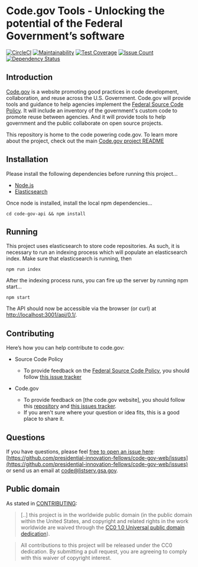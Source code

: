 # Code.gov Tools - Unlocking the potential of the Federal Government’s software

[![CircleCI](https://circleci.com/gh/GSA/code-gov-api.svg?style=shield&circle-token=a7551669b06edee93c482a338d87d354974faa9f)](https://circleci.com/gh/GSA/code-gov-api)
[![Maintainability](https://api.codeclimate.com/v1/badges/c7f588c467b66045efdf/maintainability)](https://codeclimate.com/github/GSA/code-gov-api/maintainability)
[![Test Coverage](https://api.codeclimate.com/v1/badges/c7f588c467b66045efdf/test_coverage)](https://codeclimate.com/github/GSA/code-gov-api/test_coverage)
[![Issue Count](https://codeclimate.com/github/GSA/code-gov-api/badges/issue_count.svg)](https://codeclimate.com/github/GSA/code-gov-api)
[![Dependency Status](https://gemnasium.com/badges/github.com/GSA/code-gov-api.svg)](https://gemnasium.com/github.com/GSA/code-gov-api)


## Introduction

[Code.gov](https://code.gov) is a website promoting good practices in code development, collaboration, and reuse across the U.S.  Government. Code.gov will provide tools and guidance to help agencies implement the [Federal Source Code Policy](https://sourcecode.cio.gov). It will include an inventory of the government's custom code to promote reuse between agencies. And it will provide tools to help government and the public collaborate on open source projects.

This repository is home to the code powering code.gov. To learn more about the project, check out the main [Code.gov project README](https://github.com/presidential-innovation-fellows/code-gov-pm/blob/master/README.md)

## Installation

Please install the following dependencies before running this project...

* [Node.js](https://nodejs.org/en/download/)
* [Elasticsearch](https://www.elastic.co/downloads/elasticsearch)

Once node is installed, install the local npm dependencies...

`cd code-gov-api && npm install`

## Running

This project uses elasticsearch to store code repositories. As such, it is necessary to run an indexing process which will populate an elasticsearch index. Make sure that elasticsearch is running, then

`npm run index`

After the indexing process runs, you can fire up the server by running npm start...

`npm start`

The API should now be accessible via the browser (or curl) at [http://localhost:3001/api/0.1/](http://localhost:3001/api/0.1/).

## Contributing

Here’s how you can help contribute to code.gov:

* Source Code Policy
  * To provide feedback on the [Federal Source Code Policy](https://sourcecode.cio.gov/), you should follow [this issue tracker](https://github.com/WhiteHouse/source-code-policy/issues)

* Code.gov
    * To provide feedback on [the code.gov website], you should follow this [repository](https://github.com/presidential-innovation-fellows/code-gov-web) and [this issues tracker](https://github.com/presidential-innovation-fellows/code-gov-web/issues).
    * If you aren't sure where your question or idea fits, this is a good place to share it.

## Questions

If you have questions, please feel [free to open an issue here](https://github.com/presidential-innovation-fellows/code-gov-web/issues): [https://github.com/presidential-innovation-fellows/code-gov-web/issues](https://github.com/presidential-innovation-fellows/code-gov-web/issues) or send us an email at code@listserv.gsa.gov.

## Public domain

As stated in [CONTRIBUTING](CONTRIBUTING.md):

> [..] this project is in the worldwide public domain (in the public domain within the United States, and copyright and related rights in the work worldwide are waived through the [CC0 1.0 Universal public domain dedication](https://creativecommons.org/publicdomain/zero/1.0/)).
<!-- -->
> All contributions to this project will be released under the CC0 dedication. By submitting a pull request, you are agreeing to comply with this waiver of copyright interest.
